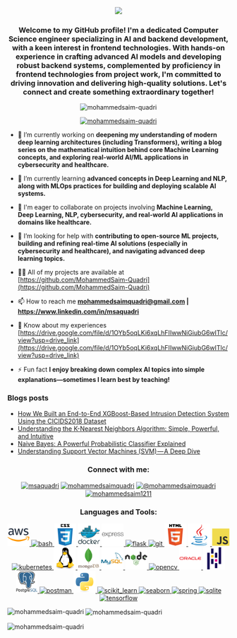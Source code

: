 <p align="center">
  <img src="https://capsule-render.vercel.app/api?text=Hi!👋%20I'm%20Mohammed%20Saim%20Ahmed%20Quadri&animation=fadeIn&type=speech&color=timeGradient&fontSize=40" />
</p>


<h3 align="center">Welcome to my GitHub profile! I'm a dedicated Computer Science engineer specializing in AI and backend development, with a keen interest in frontend technologies. With hands-on experience in crafting advanced AI models and developing robust backend systems, complemented by proficiency in frontend technologies from project work, I'm committed to driving innovation and delivering high-quality solutions. Let's connect and create something extraordinary together!</h3>

<p align="center"> <img src="https://komarev.com/ghpvc/?username=mohammedsaim-quadri&label=Profile%20views&color=0e75b6&style=flat" alt="mohammedsaim-quadri" /> </p>

<p align="center"> <a href="https://github.com/ryo-ma/github-profile-trophy"><img src="https://github-profile-trophy.vercel.app/?username=mohammedsaim-quadri" alt="mohammedsaim-quadri" /></a> </p>

- 🔭 I’m currently working on **deepening my understanding of modern deep learning architectures (including Transformers), writing a blog series on the mathematical intuition behind core Machine Learning concepts, and exploring real-world AI/ML applications in cybersecurity and healthcare.**

- 🌱 I’m currently learning **advanced concepts in Deep Learning and NLP, along with MLOps practices for building and deploying scalable AI systems.**

- 👯 I'm eager to collaborate on projects involving **Machine Learning, Deep Learning, NLP, cybersecurity, and real-world AI applications in domains like healthcare.**

- 🤝 I’m looking for help with **contributing to open-source ML projects, building and refining real-time AI solutions (especially in cybersecurity and healthcare), and navigating advanced deep learning topics.**

- 👨‍💻 All of my projects are available at [https://github.com/MohammedSaim-Quadri](https://github.com/MohammedSaim-Quadri)

- 📫 How to reach me **mohammedsaimquadri@gmail.com | https://www.linkedin.com/in/msaquadri**

- 📄 Know about my experiences [https://drive.google.com/file/d/1OYb5oqLKi6xqLhFIIwwNiGiubG6wITlc/view?usp=drive_link](https://drive.google.com/file/d/1OYb5oqLKi6xqLhFIIwwNiGiubG6wITlc/view?usp=drive_link)

- ⚡ Fun fact **I enjoy breaking down complex AI topics into simple explanations—sometimes I learn best by teaching!**

### Blogs posts
<!-- BLOG-POST-LIST:START -->
- [How We Built an End-to-End XGBoost-Based Intrusion Detection System Using the CICIDS2018 Dataset](https://medium.com/@mohammedsaimquadri/how-we-built-an-end-to-end-xgboost-based-intrusion-detection-system-using-the-cicids2018-dataset-187fa4e01f55?source=rss-5aad7f3f4f6a------2)
- [Understanding the K-Nearest Neighbors Algorithm: Simple, Powerful, and Intuitive](https://medium.com/@mohammedsaimquadri/understanding-the-k-nearest-neighbors-algorithm-simple-powerful-and-intuitive-5b59681c0294?source=rss-5aad7f3f4f6a------2)
- [Naive Bayes: A Powerful Probabilistic Classifier Explained](https://medium.com/@mohammedsaimquadri/naive-bayes-a-powerful-probabilistic-classifier-explained-5ef090673eca?source=rss-5aad7f3f4f6a------2)
- [Understanding Support Vector Machines &lpar;SVM&rpar; — A Deep Dive](https://medium.com/@mohammedsaimquadri/understanding-support-vector-machines-svm-a-deep-dive-f776e4c50f0a?source=rss-5aad7f3f4f6a------2)
<!-- BLOG-POST-LIST:END -->

<h3 align="center">Connect with me:</h3>
<p align="center">
<a href="https://linkedin.com/in/msaquadri" target="blank"><img align="center" src="https://raw.githubusercontent.com/rahuldkjain/github-profile-readme-generator/master/src/images/icons/Social/linked-in-alt.svg" alt="msaquadri" height="50" width="50" /></a>
<a href="https://kaggle.com/mohammedsaimquadri" target="blank"><img align="center" src="https://raw.githubusercontent.com/rahuldkjain/github-profile-readme-generator/master/src/images/icons/Social/kaggle.svg" alt="mohammedsaimquadri" height="50" width="50" /></a>
<a href="https://medium.com/@mohammedsaimquadri" target="blank"><img align="center" src="https://raw.githubusercontent.com/rahuldkjain/github-profile-readme-generator/master/src/images/icons/Social/medium.svg" alt="@mohammedsaimquadri" height="50" width="50" /></a>
<a href="https://www.hackerrank.com/mohammedsaim1211" target="blank"><img align="center" src="https://raw.githubusercontent.com/rahuldkjain/github-profile-readme-generator/master/src/images/icons/Social/hackerrank.svg" alt="mohammedsaim1211" height="50" width="50" /></a>
</p>

<h3 align="center">Languages and Tools:</h3>
<p align="center"> <a href="https://aws.amazon.com" target="_blank" rel="noreferrer"> <img src="https://raw.githubusercontent.com/devicons/devicon/master/icons/amazonwebservices/amazonwebservices-original-wordmark.svg" alt="aws" width="50" height="50"/> </a> <a href="https://www.gnu.org/software/bash/" target="_blank" rel="noreferrer"> <img src="https://www.vectorlogo.zone/logos/gnu_bash/gnu_bash-icon.svg" alt="bash" width="50" height="50"/> </a> <a href="https://www.w3schools.com/css/" target="_blank" rel="noreferrer"> <img src="https://raw.githubusercontent.com/devicons/devicon/master/icons/css3/css3-original-wordmark.svg" alt="css3" width="50" height="50"/> </a> <a href="https://www.docker.com/" target="_blank" rel="noreferrer"> <img src="https://raw.githubusercontent.com/devicons/devicon/master/icons/docker/docker-original-wordmark.svg" alt="docker" width="50" height="50"/> </a> <a href="https://expressjs.com" target="_blank" rel="noreferrer"> <img src="https://raw.githubusercontent.com/devicons/devicon/master/icons/express/express-original-wordmark.svg" alt="express" width="50" height="50"/> </a> <a href="https://flask.palletsprojects.com/" target="_blank" rel="noreferrer"> <img src="https://www.vectorlogo.zone/logos/pocoo_flask/pocoo_flask-icon.svg" alt="flask" width="40" height="40"/> </a> <a href="https://git-scm.com/" target="_blank" rel="noreferrer"> <img src="https://www.vectorlogo.zone/logos/git-scm/git-scm-icon.svg" alt="git" width="50" height="50"/> </a> <a href="https://www.w3.org/html/" target="_blank" rel="noreferrer"> <img src="https://raw.githubusercontent.com/devicons/devicon/master/icons/html5/html5-original-wordmark.svg" alt="html5" width="50" height="50"/> </a> <a href="https://www.java.com" target="_blank" rel="noreferrer"> <img src="https://raw.githubusercontent.com/devicons/devicon/master/icons/java/java-original.svg" alt="java" width="50" height="50"/> </a> <a href="https://developer.mozilla.org/en-US/docs/Web/JavaScript" target="_blank" rel="noreferrer"> <img src="https://raw.githubusercontent.com/devicons/devicon/master/icons/javascript/javascript-original.svg" alt="javascript" width="40" height="40"/> </a> <a href="https://kubernetes.io" target="_blank" rel="noreferrer"> <img src="https://www.vectorlogo.zone/logos/kubernetes/kubernetes-icon.svg" alt="kubernetes" width="50" height="50"/> </a> <a href="https://www.linux.org/" target="_blank" rel="noreferrer"> <img src="https://raw.githubusercontent.com/devicons/devicon/master/icons/linux/linux-original.svg" alt="linux" width="50" height="50"/> </a> <a href="https://www.mongodb.com/" target="_blank" rel="noreferrer"> <img src="https://raw.githubusercontent.com/devicons/devicon/master/icons/mongodb/mongodb-original-wordmark.svg" alt="mongodb" width="50" height="50"/> </a> <a href="https://www.mysql.com/" target="_blank" rel="noreferrer"> <img src="https://raw.githubusercontent.com/devicons/devicon/master/icons/mysql/mysql-original-wordmark.svg" alt="mysql" width="50" height="50"/> </a> <a href="https://nodejs.org" target="_blank" rel="noreferrer"> <img src="https://raw.githubusercontent.com/devicons/devicon/master/icons/nodejs/nodejs-original-wordmark.svg" alt="nodejs" width="50" height="50"/> </a> <a href="https://opencv.org/" target="_blank" rel="noreferrer"> <img src="https://www.vectorlogo.zone/logos/opencv/opencv-icon.svg" alt="opencv" width="50" height="50"/> </a> <a href="https://www.oracle.com/" target="_blank" rel="noreferrer"> <img src="https://raw.githubusercontent.com/devicons/devicon/master/icons/oracle/oracle-original.svg" alt="oracle" width="50" height="50"/> </a> <a href="https://pandas.pydata.org/" target="_blank" rel="noreferrer"> <img src="https://raw.githubusercontent.com/devicons/devicon/2ae2a900d2f041da66e950e4d48052658d850630/icons/pandas/pandas-original.svg" alt="pandas" width="50" height="50"/> </a> <a href="https://www.postgresql.org" target="_blank" rel="noreferrer"> <img src="https://raw.githubusercontent.com/devicons/devicon/master/icons/postgresql/postgresql-original-wordmark.svg" alt="postgresql" width="50" height="50"/> </a> <a href="https://postman.com" target="_blank" rel="noreferrer"> <img src="https://www.vectorlogo.zone/logos/getpostman/getpostman-icon.svg" alt="postman" width="50" height="50"/> </a> <a href="https://www.python.org" target="_blank" rel="noreferrer"> <img src="https://raw.githubusercontent.com/devicons/devicon/master/icons/python/python-original.svg" alt="python" width="50" height="50"/> </a> <a href="https://scikit-learn.org/" target="_blank" rel="noreferrer"> <img src="https://upload.wikimedia.org/wikipedia/commons/0/05/Scikit_learn_logo_small.svg" alt="scikit_learn" width="50" height="50"/> </a> <a href="https://seaborn.pydata.org/" target="_blank" rel="noreferrer"> <img src="https://seaborn.pydata.org/_images/logo-mark-lightbg.svg" alt="seaborn" width="50" height="50"/> </a> <a href="https://spring.io/" target="_blank" rel="noreferrer"> <img src="https://www.vectorlogo.zone/logos/springio/springio-icon.svg" alt="spring" width="50" height="50"/> </a> <a href="https://www.sqlite.org/" target="_blank" rel="noreferrer"> <img src="https://www.vectorlogo.zone/logos/sqlite/sqlite-icon.svg" alt="sqlite" width="50" height="50"/> </a> <a href="https://www.tensorflow.org" target="_blank" rel="noreferrer"> <img src="https://www.vectorlogo.zone/logos/tensorflow/tensorflow-icon.svg" alt="tensorflow" width="50" height="50"/> </a> </p>

<p><img align="left" src="https://github-readme-stats.vercel.app/api/top-langs?username=mohammedsaim-quadri&show_icons=true&locale=en&layout=compact" alt="mohammedsaim-quadri" /></p>

<p>&nbsp;<img align="center" src="https://github-readme-stats.vercel.app/api?username=mohammedsaim-quadri&show_icons=true&locale=en" alt="mohammedsaim-quadri" /></p>

<p><img align="center" src="https://github-readme-streak-stats.herokuapp.com/?user=mohammedsaim-quadri&" alt="mohammedsaim-quadri" /></p>
